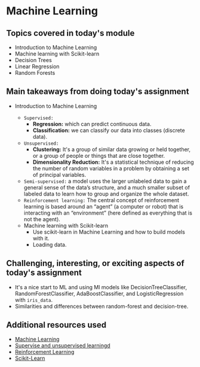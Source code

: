 # Machine Learning

## Topics covered in today's module

* Introduction to Machine Learning
* Machine learning with Scikit-learn
* Decision Trees
* Linear Regression
* Random Forests

## Main takeaways from doing today's assignment
- Introduction to Machine Learning
  * `Supervised:` 
    - <b>Regression:</b> which can predict continuous data.
    - <b>Classification:</b> we can classify our data into classes (discrete data).
  * `Unsupervised:`
    - <b>Clustering:</b> It's a group of similar data growing or held together, or a group of people or things that are close together.
    - <b>Dimensionality Reduction:</b> It's a statistical technique of reducing the number of random variables in a problem by obtaining a set of principal variables.
  * `Semi-supervised:`  a model uses the larger unlabeled data to gain a general sense of the data’s structure, and a much smaller subset of labeled data to learn how to group and organize the whole dataset.
  * `Reinforcement learning:` The central concept of reinforcement learning is based around an “agent” (a computer or robot) that is interacting with an   “environment” (here defined as everything that is not the agent).
  
  - Machine learning with Scikit-learn
    * Use scikit-learn in Machine Learning and how to build models with it.
    * Loading data.

## Challenging, interesting, or exciting aspects of today's assignment
- It's a nice start to ML and using Ml models like DecisionTreeClassifier, RandomForestClassifier, AdaBoostClassifier, and LogisticRegression with `iris_data`.
- Similarities and differences between random-forest and decision-tree. 

## Additional resources used 
- [Machine Learning](https://towardsdatascience.com/machine-learning-an-introduction-23b84d51e6d0)
- [Supervise and unsupervised learningd](https://towardsdatascience.com/supervised-vs-unsupervised-learning-14f68e32ea8d)
- [Reinforcement Learning](https://towardsdatascience.com/reinforcement-learning-in-data-science-e7805f133d7)
- [Scikit-Learn](https://scikit-learn.org/)
